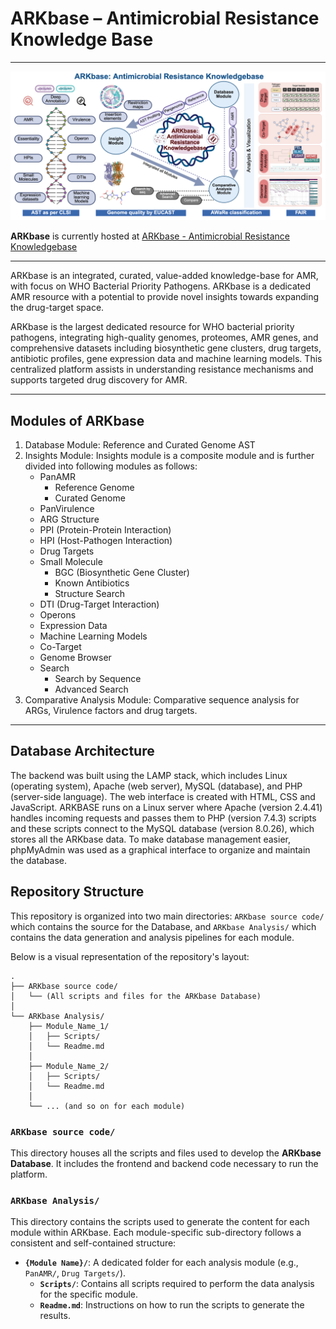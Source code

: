# ARKbase – Antimicrobial Resistance Knowledge Base

---
![Landing Page](IMAGE/graphical_abstract.png)

**ARKbase** is currently hosted at [ARKbase - Antimicrobial Resistance Knowledgebase](https://datascience.imtech.res.in/anshu/arkbase/)

---

ARKbase is an integrated, curated, value-added knowledge-base for AMR, with focus on WHO Bacterial Priority Pathogens. ARKbase is a dedicated AMR resource with a potential to provide novel insights towards expanding the drug-target space.

ARKbase is the largest dedicated resource for WHO bacterial priority pathogens, integrating high-quality genomes, proteomes, AMR genes, and comprehensive datasets including biosynthetic gene clusters, drug targets, antibiotic profiles, gene expression data and machine learning models. This centralized platform assists in understanding resistance mechanisms and supports targeted drug discovery for AMR.

---

## Modules of ARKbase

1. Database Module: Reference and Curated Genome AST
2. Insights Module: Insights module is a composite module and is further divided into following modules as follows: 
	* PanAMR
		* Reference Genome
		* Curated Genome
	* PanVirulence
	* ARG Structure
	* PPI (Protein-Protein Interaction)
	* HPI (Host-Pathogen Interaction)
	* Drug Targets
	* Small Molecule
		* BGC (Biosynthetic Gene Cluster)
		* Known Antibiotics
		* Structure Search
	* DTI (Drug-Target Interaction)
	* Operons
	* Expression Data
	* Machine Learning Models
	* Co-Target
	* Genome Browser
	* Search
		* Search by Sequence
		* Advanced Search
3. Comparative Analysis Module: Comparative sequence analysis for ARGs, Virulence factors and drug targets.

---
## Database Architecture

The backend was built using the LAMP stack, which includes Linux (operating system), Apache (web server), MySQL (database), and PHP (server-side language). The web interface is created with HTML, CSS and JavaScript. ARKBASE runs on a Linux server where Apache (version 2.4.41) handles incoming requests and passes them to PHP (version 7.4.3) scripts and these scripts connect to the MySQL database (version 8.0.26), which stores all the ARKbase data. To make database management easier, phpMyAdmin was used as a graphical interface to organize and maintain the database.
## Repository Structure

This repository is organized into two main directories: `ARKbase source code/` which contains the source for the Database, and `ARKbase Analysis/` which contains the data generation and analysis pipelines for each module.

Below is a visual representation of the repository's layout:

```
.
├── ARKbase source code/
│   └── (All scripts and files for the ARKbase Database)
│
└── ARKbase Analysis/
    ├── Module_Name_1/
    │   ├── Scripts/
    │   └── Readme.md
    │
    ├── Module_Name_2/
    │   ├── Scripts/
    │   └── Readme.md
    │
    └── ... (and so on for each module)
```

### `ARKbase source code/`

This directory houses all the scripts and files used to develop the **ARKbase Database**. It includes the frontend and backend code necessary to run the platform.

### `ARKbase Analysis/`

This directory contains the scripts used to generate the content for each module within ARKbase. Each module-specific sub-directory follows a consistent and self-contained structure:

*   **`{Module Name}/`**: A dedicated folder for each analysis module (e.g., `PanAMR/`, `Drug Targets/`).
    *   **`Scripts/`**: Contains all scripts required to perform the data analysis for the specific module.
    *   **`Readme.md`**: Instructions on how to run the scripts to generate the results.
